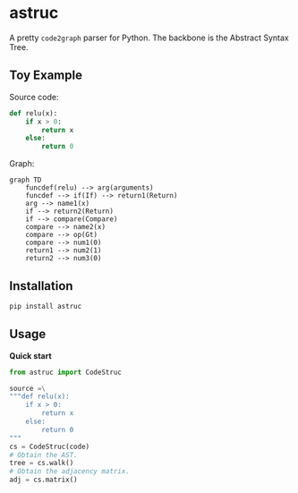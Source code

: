 # astruc
A pretty `code2graph` parser for Python. The backbone is the Abstract Syntax Tree.



## Toy Example

Source code:

```python
def relu(x):
    if x > 0:
        return x
    else:
        return 0
```

Graph:

```mermaid
graph TD
    funcdef(relu) --> arg(arguments)
    funcdef --> if(If) --> return1(Return)
    arg --> name1(x)
    if --> return2(Return)
    if --> compare(Compare)
    compare --> name2(x)
    compare --> op(Gt)
    compare --> num1(0)
    return1 --> num2(1)
    return2 --> num3(0)
```



## Installation

```bash
pip install astruc
```



## Usage

**Quick start**

```python
from astruc import CodeStruc

source =\
"""def relu(x):
    if x > 0:
        return x
    else:
        return 0
"""
cs = CodeStruc(code)
# Obtain the AST.
tree = cs.walk()
# Obtain the adjacency matrix.
adj = cs.matrix()
```

